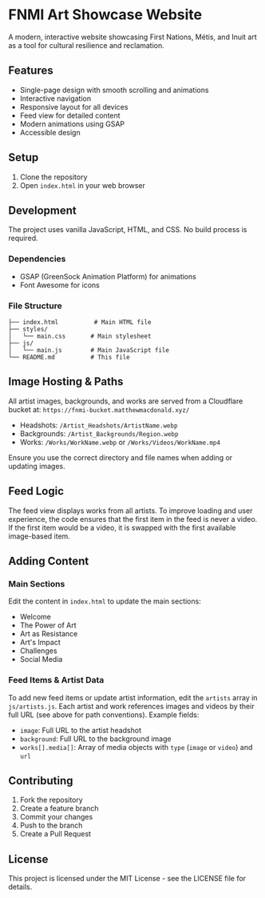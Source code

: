 # FNMI Art Showcase Website

A modern, interactive website showcasing First Nations, Métis, and Inuit art as a tool for cultural resilience and reclamation.

## Features

- Single-page design with smooth scrolling and animations
- Interactive navigation
- Responsive layout for all devices
- Feed view for detailed content
- Modern animations using GSAP
- Accessible design

## Setup

1. Clone the repository
2. Open `index.html` in your web browser

## Development

The project uses vanilla JavaScript, HTML, and CSS. No build process is required.

### Dependencies

- GSAP (GreenSock Animation Platform) for animations
- Font Awesome for icons

### File Structure

```
├── index.html          # Main HTML file
├── styles/
│   └── main.css       # Main stylesheet
├── js/
│   └── main.js        # Main JavaScript file
└── README.md          # This file
```

## Image Hosting & Paths

All artist images, backgrounds, and works are served from a Cloudflare bucket at:
`https://fnmi-bucket.matthewmacdonald.xyz/`

- Headshots: `/Artist_Headshots/ArtistName.webp`
- Backgrounds: `/Artist_Backgrounds/Region.webp`
- Works: `/Works/WorkName.webp` or `/Works/Videos/WorkName.mp4`

Ensure you use the correct directory and file names when adding or updating images.

## Feed Logic

The feed view displays works from all artists. To improve loading and user experience, the code ensures that the first item in the feed is never a video. If the first item would be a video, it is swapped with the first available image-based item.

## Adding Content

### Main Sections

Edit the content in `index.html` to update the main sections:
- Welcome
- The Power of Art
- Art as Resistance
- Art's Impact
- Challenges
- Social Media

### Feed Items & Artist Data

To add new feed items or update artist information, edit the `artists` array in `js/artists.js`. Each artist and work references images and videos by their full URL (see above for path conventions). Example fields:
- `image`: Full URL to the artist headshot
- `background`: Full URL to the background image
- `works[].media[]`: Array of media objects with `type` (`image` or `video`) and `url`

## Contributing

1. Fork the repository
2. Create a feature branch
3. Commit your changes
4. Push to the branch
5. Create a Pull Request

## License

This project is licensed under the MIT License - see the LICENSE file for details. 